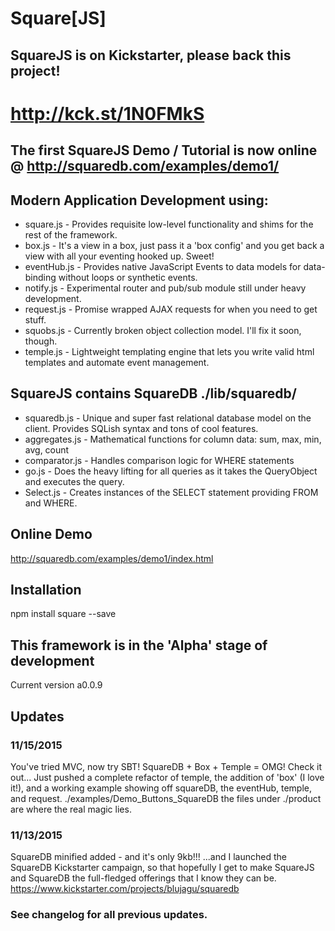 # Square[JS]

## SquareJS is on Kickstarter, please back this project!
http://kck.st/1N0FMkS
==================================
## The first SquareJS Demo / Tutorial is now online @ http://squaredb.com/examples/demo1/

## Modern Application Development using:
* square.js - Provides requisite low-level functionality and shims for the rest of the framework.
* box.js - It's a view in a box, just pass it a 'box config' and you get back a view with all your eventing hooked up. Sweet!
* eventHub.js - Provides native JavaScript Events to data models for data-binding without loops or synthetic events.
* notify.js - Experimental router and pub/sub module still under heavy development.
* request.js - Promise wrapped AJAX requests for when you need to get stuff.
* squobs.js - Currently broken object collection model. I'll fix it soon, though.
* temple.js - Lightweight templating engine that lets you write valid html templates and automate event management.

## SquareJS contains SquareDB ./lib/squaredb/
* squaredb.js - Unique and super fast relational database model on the client. Provides SQLish syntax and tons of cool features.
* aggregates.js - Mathematical functions for column data: sum, max, min, avg, count
* comparator.js - Handles comparison logic for WHERE statements
* go.js - Does the heavy lifting for all queries as it takes the QueryObject and executes the query.
* Select.js - Creates instances of the SELECT statement providing FROM and WHERE.

## Online Demo
http://squaredb.com/examples/demo1/index.html

## Installation
  npm install square --save

## This framework is in the 'Alpha' stage of development
Current version a0.0.9

## Updates
### 11/15/2015
You've tried MVC, now try SBT! SquareDB + Box + Temple = OMG! Check it out...
Just pushed a complete refactor of temple, the addition of 'box' (I love it!), and a working example showing off squareDB, the eventHub, temple, and request. ./examples/Demo_Buttons_SquareDB
the files under ./product are where the real magic lies.

### 11/13/2015
SquareDB minified added - and it's only 9kb!!! ...and I launched the SquareDB Kickstarter campaign, so that hopefully I get to make SquareJS and SquareDB the full-fledged offerings that I know they can be.
https://www.kickstarter.com/projects/blujagu/squaredb

### See changelog for all previous updates.

